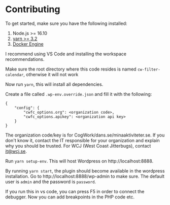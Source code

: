 # Contributing

To get started, make sure you have the following installed:

1. Node.js >= 16.10
2. [yarn >= 3.2](https://yarnpkg.com/getting-started/install)
3. [Docker Engine](https://docs.docker.com/engine/install/)

I recommend using VS Code and installing the workspace recommendations.

Make sure the root directory where this code resides is named `cw-filter-calendar`,
otherwise it will not work

Now run `yarn`, this will install all dependencies. 

Create a file called `.wp-env.override.json` and fill it with the following:

```
{
    "config": {
        "cwfc_options.org": <organization code>,
        "cwfc_options.apikey": <organization api key>
    }
}
```

The organization code/key is for CogWork/dans.se/minaaktiviteter.se. If you don't know it, contact the IT responsible for your 
organization and explain why you should be trusted. For WCJ (West Coast Jitterbugs), contact it@wcj.se.

Run `yarn setup-env`. This will host Wordpress on http://localhost:8888.

By running `yarn start`, the plugin should become available in the wordpress installation. Go to http://localhost:8888/wp-admin 
to make sure. The default user is `admin` and the password is `password`. 

If you run this in vs code, you can press F5 in order to connect the debugger. Now you can add breakpoints in the PHP code etc. 
